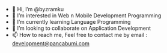 - 👋 Hi, I’m @byzramku
- 👀 I’m interested in Web n Mobile Development Programming
- 🌱 I’m currently learning Language Programming
- 💞️ I’m looking to collaborate on Application Development
- 📫 How to reach me, Feel free to contact me by email : development@pancabumi.com

<!---
byzramku/byzramku is a ✨ special ✨ repository because its `README.md` (this file) appears on your GitHub profile.
You can click the Preview link to take a look at your changes.
--->
